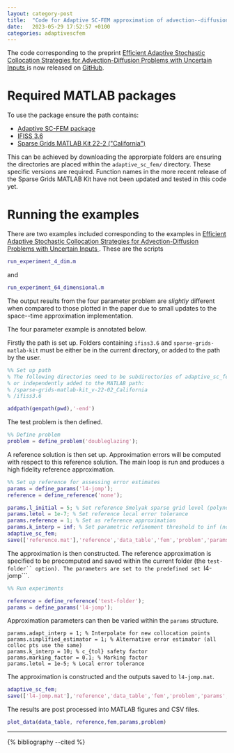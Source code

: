 ```yaml
---
layout: category-post
title:  "Code for Adaptive SC-FEM approximation of advection--diffusion released"
date:   2023-05-29 17:52:57 +0100
categories: adaptivescfem
---
```


The code corresponding to the preprint [Efficient Adaptive Stochastic Collocation Strategies for Advection-Diffusion Problems with Uncertain Inputs
](https://arxiv.org/abs/2210.03389) is now released on [GitHub](https://github.com/benmkent/adaptive_sc_fem).

# Required MATLAB packages
To use the package ensure the path contains:
- [Adaptive SC-FEM package](https://github.com/benmkent/adaptive_sc_fem)
- [IFISS 3.6](https://personalpages.manchester.ac.uk/staff/david.silvester/ifiss/)
- [Sparse Grids MATLAB Kit 22-2 ("California")](https://sites.google.com/view/sparse-grids-kit)

This can be achieved by downloading the approrpiate folders are ensuring the directories are placed within the ```adaptive_sc_fem/``` directory. 
These specific versions are required. Function names in the more recent release of the Sparse Grids MATLAB Kit have not been updated and tested in this code yet.

# Running the examples
There are two examples included corresponding to the examples in [Efficient Adaptive Stochastic Collocation Strategies for Advection-Diffusion Problems with Uncertain Inputs
](https://arxiv.org/abs/2210.03389).
These are the scripts
```matlab
run_experiment_4_dim.m
```
and
```matlab
run_experiment_64_dimensional.m
```
The output results from the four parameter problem are *slightly* different when compared to those plotted in the paper due to small updates to the space--time approximation implementation.

The four parameter example is annotated below.

Firstly the path is set up.
Folders containing ```ifiss3.6``` and ```sparse-grids-matlab-kit``` must be either be in the current directory, or added to the path by the user.
```matlab
%% Set up path
% The following directories need to be subdirectories of adaptive_sc_fem, 
% or independently added to the MATLAB path:
% /sparse-grids-matlab-kit_v-22-02_California
% /ifiss3.6

addpath(genpath(pwd),'-end')
```

The test problem is then defined.
```matlab
%% Define problem
problem = define_problem('doubleglazing');
```
A reference solution is then set up. Approximation errors will be computed with respect to this reference solution. The main loop is run and produces a high fidelity reference approximation.
```matlab
%% Set up reference for assessing error estimates
params = define_params('l4-jomp');
reference = define_reference('none');

params.l_initial = 5; % Set reference Smolyak sparse grid level (polynomials including TD 5).
params.letol = 1e-7; % Set reference local error tolerance
params.reference = 1; % Set as reference approximation
params.k_interp = inf; % Set parametric refinement threshold to inf (no refinement)
adaptive_sc_fem;
save(['reference.mat'],'reference','data_table','fem','problem','params', '-v7.3')
```

The approximation is then constructed.
The reference approximation is specified to be precomputed and saved within the current folder (the ```test-folder`` option).
The parameters are set to the predefined set ```l4-jomp```.
```matlab
%% Run experiments

reference = define_reference('test-folder');
params = define_params('l4-jomp');
```
Approximation parameters can then be varied within the ```params``` structure.
```
params.adapt_interp = 1; % Interpolate for new collocation points
params.simplified_estimator = 1; % Alternative error estimator (all colloc pts use the same)
params.k_interp = 10; % c_{tol} safety factor
params.marking_factor = 0.1; % Marking factor
params.letol = 1e-5; % Local error tolerance
```
The approximation is constructed and the outputs saved to ```l4-jomp.mat```.
```matlab
adaptive_sc_fem;
save(['l4-jomp.mat'],'reference','data_table','fem','problem','params','-v7.3')
```
The results are post processed into MATLAB figures and CSV files.
```matlab
plot_data(data_table, reference,fem,params,problem)
```
---
{% bibliography --cited %}
